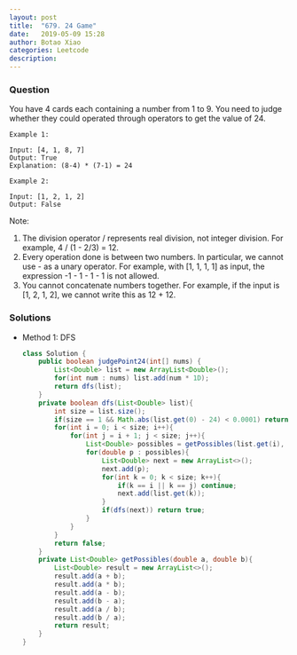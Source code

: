 ```yaml
---
layout: post
title:  "679. 24 Game"
date:   2019-05-09 15:28
author: Botao Xiao
categories: Leetcode
description:
---
```

### Question
 You have 4 cards each containing a number from 1 to 9. You need to judge whether they could operated through operators to get the value of 24.

```
Example 1:

Input: [4, 1, 8, 7]
Output: True
Explanation: (8-4) * (7-1) = 24

Example 2:

Input: [1, 2, 1, 2]
Output: False
```

Note:
1. The division operator / represents real division, not integer division. For example, 4 / (1 - 2/3) = 12.
2. Every operation done is between two numbers. In particular, we cannot use - as a unary operator. For example, with [1, 1, 1, 1] as input, the expression -1 - 1 - 1 - 1 is not allowed.
3. You cannot concatenate numbers together. For example, if the input is [1, 2, 1, 2], we cannot write this as 12 + 12.

### Solutions
* Method 1: DFS
    ```Java
    class Solution {
        public boolean judgePoint24(int[] nums) {
            List<Double> list = new ArrayList<Double>();
            for(int num : nums) list.add(num * 1D);
            return dfs(list);
        }
        private boolean dfs(List<Double> list){
            int size = list.size();
            if(size == 1 && Math.abs(list.get(0) - 24) < 0.0001) return true;
            for(int i = 0; i < size; i++){
                for(int j = i + 1; j < size; j++){
                    List<Double> possibles = getPossibles(list.get(i), list.get(j));
                    for(double p : possibles){
                        List<Double> next = new ArrayList<>();
                        next.add(p);
                        for(int k = 0; k < size; k++){
                            if(k == i || k == j) continue;
                            next.add(list.get(k));
                        }
                        if(dfs(next)) return true;
                    }
                }
            }
            return false;
        }
        private List<Double> getPossibles(double a, double b){
            List<Double> result = new ArrayList<>();
            result.add(a + b);
            result.add(a * b);
            result.add(a - b);
            result.add(b - a);
            result.add(a / b);
            result.add(b / a);
            return result;
        }
    }
	```